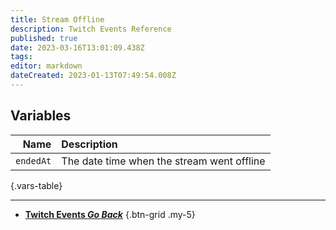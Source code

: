 ```yaml
---
title: Stream Offline
description: Twitch Events Reference
published: true
date: 2023-03-16T13:01:09.438Z
tags: 
editor: markdown
dateCreated: 2023-01-13T07:49:54.008Z
---
```


## Variables

Name | Description
----:|:------------
`endedAt` | The date time when the stream went offline
{.vars-table}

---

- [<i class="mdi mdi-chevron-left"></i>**Twitch Events *Go Back***](/Platforms/Twitch/Events)
{.btn-grid .my-5}